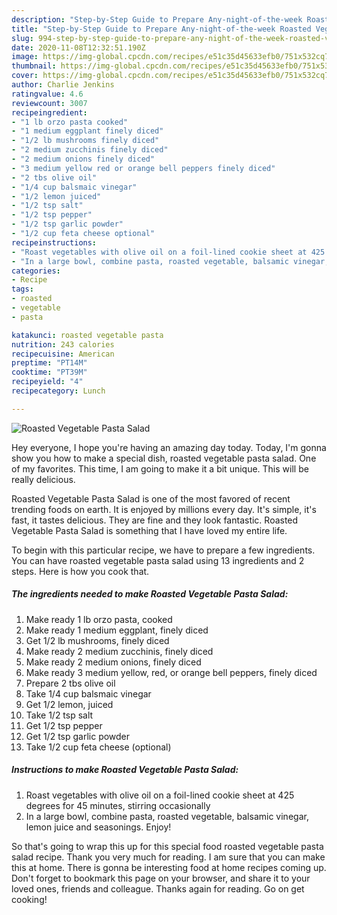 ```yaml
---
description: "Step-by-Step Guide to Prepare Any-night-of-the-week Roasted Vegetable Pasta Salad"
title: "Step-by-Step Guide to Prepare Any-night-of-the-week Roasted Vegetable Pasta Salad"
slug: 994-step-by-step-guide-to-prepare-any-night-of-the-week-roasted-vegetable-pasta-salad
date: 2020-11-08T12:32:51.190Z
image: https://img-global.cpcdn.com/recipes/e51c35d45633efb0/751x532cq70/roasted-vegetable-pasta-salad-recipe-main-photo.jpg
thumbnail: https://img-global.cpcdn.com/recipes/e51c35d45633efb0/751x532cq70/roasted-vegetable-pasta-salad-recipe-main-photo.jpg
cover: https://img-global.cpcdn.com/recipes/e51c35d45633efb0/751x532cq70/roasted-vegetable-pasta-salad-recipe-main-photo.jpg
author: Charlie Jenkins
ratingvalue: 4.6
reviewcount: 3007
recipeingredient:
- "1 lb orzo pasta cooked"
- "1 medium eggplant finely diced"
- "1/2 lb mushrooms finely diced"
- "2 medium zucchinis finely diced"
- "2 medium onions finely diced"
- "3 medium yellow red or orange bell peppers finely diced"
- "2 tbs olive oil"
- "1/4 cup balsmaic vinegar"
- "1/2 lemon juiced"
- "1/2 tsp salt"
- "1/2 tsp pepper"
- "1/2 tsp garlic powder"
- "1/2 cup feta cheese optional"
recipeinstructions:
- "Roast vegetables with olive oil on a foil-lined cookie sheet at 425 degrees for 45 minutes, stirring occasionally"
- "In a large bowl, combine pasta, roasted vegetable, balsamic vinegar, lemon juice and seasonings. Enjoy!"
categories:
- Recipe
tags:
- roasted
- vegetable
- pasta

katakunci: roasted vegetable pasta 
nutrition: 243 calories
recipecuisine: American
preptime: "PT14M"
cooktime: "PT39M"
recipeyield: "4"
recipecategory: Lunch

---
```



![Roasted Vegetable Pasta Salad](https://img-global.cpcdn.com/recipes/e51c35d45633efb0/751x532cq70/roasted-vegetable-pasta-salad-recipe-main-photo.jpg)

Hey everyone, I hope you're having an amazing day today. Today, I'm gonna show you how to make a special dish, roasted vegetable pasta salad. One of my favorites. This time, I am going to make it a bit unique. This will be really delicious.



Roasted Vegetable Pasta Salad is one of the most favored of recent trending foods on earth. It is enjoyed by millions every day. It's simple, it's fast, it tastes delicious. They are fine and they look fantastic. Roasted Vegetable Pasta Salad is something that I have loved my entire life.


To begin with this particular recipe, we have to prepare a few ingredients. You can have roasted vegetable pasta salad using 13 ingredients and 2 steps. Here is how you cook that.

<!--inarticleads1-->

##### The ingredients needed to make Roasted Vegetable Pasta Salad:

1. Make ready 1 lb orzo pasta, cooked
1. Make ready 1 medium eggplant, finely diced
1. Get 1/2 lb mushrooms, finely diced
1. Make ready 2 medium zucchinis, finely diced
1. Make ready 2 medium onions, finely diced
1. Make ready 3 medium yellow, red, or orange bell peppers, finely diced
1. Prepare 2 tbs olive oil
1. Take 1/4 cup balsmaic vinegar
1. Get 1/2 lemon, juiced
1. Take 1/2 tsp salt
1. Get 1/2 tsp pepper
1. Get 1/2 tsp garlic powder
1. Take 1/2 cup feta cheese (optional)




<!--inarticleads2-->

##### Instructions to make Roasted Vegetable Pasta Salad:

1. Roast vegetables with olive oil on a foil-lined cookie sheet at 425 degrees for 45 minutes, stirring occasionally
1. In a large bowl, combine pasta, roasted vegetable, balsamic vinegar, lemon juice and seasonings. Enjoy!




So that's going to wrap this up for this special food roasted vegetable pasta salad recipe. Thank you very much for reading. I am sure that you can make this at home. There is gonna be interesting food at home recipes coming up. Don't forget to bookmark this page on your browser, and share it to your loved ones, friends and colleague. Thanks again for reading. Go on get cooking!
